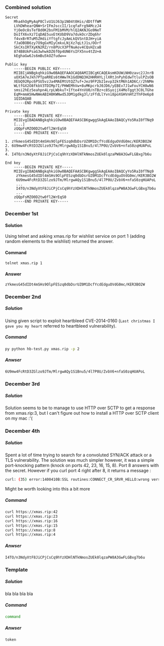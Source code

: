 ### Combined solution
```
Secret
    Mha4hOgMyAqP8ClvU1UJ63p1N04t0His/dDtffWM
    LVhDWhearQNW+SrIFmJsccII/1cqfaFrg9AMczJ4
    YjOeOc8sTefBd0K2bsFM1bMVM/hlQ2AKNJGo9NeT
    DoIfX6vXz7IqDAE5uxEtKUbD9Va7dukOcrZDq6hr
    f4vxBrRTuM5ZHdiiYftgfcJyAmLkQVSntDJH+yiA
    fJaOBOB6zy7O9gGxMIyCmkxLNjXz7qLtJ1s/OOrf
    SkCXsIRTXyKN2RZ/rn8PUcX3PfNuAov4CQsHZcaB
    874B8UkPsaG3whwkDZ6f0p4UN6YsIFX5nv4tZU+A
    kEghaGw6Js6mBu5kOZfudw==
    
Public key
    -----BEGIN PUBLIC KEY-----
    MIIBIjANBgkqhkiG9w0BAQEFAAOCAQ8AMIIBCgKCAQEAsmKOUWiNH0zavc2JJnrB
    uOXSA7eJkh7PTpaRREs6tHWw7K1GdDNQ3H2HHRHYLjlXRtJnPyhEdwTtlulPZsOB
    XEbQ92Rpc6PSU5vzJa4MAEMtUtQZ7uf+Jez9FP2b21evp32ktM6h1AD6C//2hNMm
    WLtfGX2O8fkbV3TDIMp7I/PHWEMhVw+8uMKpcrbJ0JD6/yEBEv7J1wFouYCH8wN6
    smsi2hEz5eahpn4LrpLWbkuT+Ifte4YnVU0/nTBz+c8SyojjX4MoTggt3C0LTGhe
    EqM+mmA5HwNWeABIH8KWNwd5JDM1gdkg3l/zFfdLlYvni8poXGHVnHt2ThFOe6p8
    1QIDAQAB
    -----END PUBLIC KEY-----
    
Private key
    -----BEGIN PRIVATE KEY-----
    MIIEvgIBADANBgkqhkiG9w0BAQEFAASCBKgwggSkAgEAAoIBAQCyYo5RaI0fTNq9
    [...]
    zQQpFsMZO0D2tw0fl2WrEqS0
    -----END PRIVATE KEY-----

1. zYkmesG45dIDt4mSHs9OlpFESzq0dbDsrUZ0M1DcfYcdEdguOVdG0mc/KER3BO2W
2. 6U9mw4FcRtD3ZGlzo9JTm/MlrgwAQy1S1Bnu5/4l7P0U/ZvbV6+nfaS0zqHUAPoL
3. 
4. I4TO/n3NdyXtF8JiCPjCsCq9hYzXDHlNTkNmosZUEk0lqzaPW8A3GwFLGBxg7b6u

End key
    -----BEGIN PRIVATE KEY-----
    MIIEvgIBADANBgkqhkiG9w0BAQEFAASCBKgwggSkAgEAAoIBAQCyYo5RaI0fTNq9
	 zYkmesG45dIDt4mSHs9OlpFESzq0dbDsrUZ0M1DcfYcdEdguOVdG0mc/KER3BO2W
	 6U9mw4FcRtD3ZGlzo9JTm/MlrgwAQy1S1Bnu5/4l7P0U/ZvbV6+nfaS0zqHUAPoL
	 ...
	 I4TO/n3NdyXtF8JiCPjCsCq9hYzXDHlNTkNmosZUEk0lqzaPW8A3GwFLGBxg7b6u
	 ...
    zQQpFsMZO0D2tw0fl2WrEqS0
    -----END PRIVATE KEY-----
```

### December 1st 
#### Solution 
Using telnet and asking xmas.rip for wishlist service on port 1 (adding random elements to the wishlist) returned the answer.

#### Command

```bash
telnet xmas.rip 1
```

#### Answer

```
zYkmesG45dIDt4mSHs9OlpFESzq0dbDsrUZ0M1DcfYcdEdguOVdG0mc/KER3BO2W
```

### December 2nd
##### Solution
Using given script to exploit heartbleed CVE-2014-0160 (`Last christmas I gave you my heart` referred to heartbleed vulnerability). 
##### Command
```bash
py python hb-test.py xmas.rip -p 2
```
##### Anwser
```
6U9mw4FcRtD3ZGlzo9JTm/MlrgwAQy1S1Bnu5/4l7P0U/ZvbV6+nfaS0zqHUAPoL
```

### December 3rd
##### Solution
Solution seems to be to manage to use HTTP over SCTP to get a response from xmas.rip:3, but I can't figure out how to install a HTTP over SCTP client on my mac :'(

### December 4th
##### Solution
Spent a lot of time trying to search for a convoluted SYN/ACK attack or a TLS vulnerability. The solution was much simpler however, it was a simple port-knocking pattern (knock on ports 42, 23, 16, 15, 8). Port 8 answers with the secret. However if you curl port 4 right after 8, it returns a message :

```bash
curl: (35) error:1400410B:SSL routines:CONNECT_CR_SRVR_HELLO:wrong version number
```

Might be worth looking into this a bit more
##### Command
```bash
curl https://xmas.rip:42
curl https://xmas.rip:23
curl https://xmas.rip:16
curl https://xmas.rip:15
curl https://xmas.rip:8
curl https://xmas.rip:4
```
##### Anwser
```
I4TO/n3NdyXtF8JiCPjCsCq9hYzXDHlNTkNmosZUEk0lqzaPW8A3GwFLGBxg7b6u
```

### Template
##### Solution
bla bla bla bla
##### Command
```bash
command
```
##### Anwser
```
token
```
